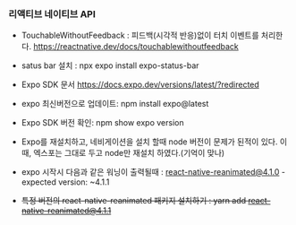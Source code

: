 ### 리액티브 네이티브 API

- TouchableWithoutFeedback : 피드백(시각적 반응)없이 터치 이벤트를 처리한다. https://reactnative.dev/docs/touchablewithoutfeedback
- satus bar 설치 : npx expo install expo-status-bar
- Expo SDK 문서 https://docs.expo.dev/versions/latest/?redirected
- expo 최신버전으로 업데이트: npm install expo@latest
- Expo SDK 버전 확인:  npm show expo version
- Expo를 재설치하고, 네비게이션을 설치 할때 node 버전이 문제가 된적이 있다. 이때, 엑스포는 그대로 두고 node만 재설치 하였다.(기억이 맞나)

- expo 시작시 다음과 같은 워닝이 출력될때 : react-native-reanimated@4.1.0 - expected version: ~4.1.1
- ~~특정 버전의 react-native-reanimated 패키지 설치하기 :   yarn add react-native-reanimated@4.1.1~~
